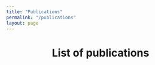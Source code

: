 ```yaml
---
title: "Publications"
permalink: "/publications"
layout: page
---
```


<header><h1>List of publications</h1></header>
<script src="https://bibbase.org/show?bib=florentfo.rest/files/publications.bib&jsonp=1&css=1"></script>
